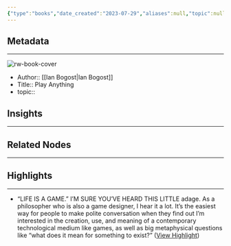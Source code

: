```yaml
---
{"type":"books","date_created":"2023-07-29","aliases":null,"topic":null,"url":null,"layout":null,"banner":null,"dg-publish":true,"tags":null,"permalink":"/300-biblio/100-books/play-anything/","dgPassFrontmatter":true,"created":"2023-10-20T12:44:20.000-05:00","updated":"2023-10-20T12:44:20.000-05:00"}
---
```


## Metadata
---
![rw-book-cover](https://readwise-assets.s3.amazonaws.com/media/reader/parsed_document_assets/74980909/cover-cover.jpeg)
- Author:: [[Ian Bogost\|Ian Bogost]]
- Title:: Play Anything
- topic::  



## Insights
---
## Related Nodes
---

## Highlights 
---
- “LIFE IS A GAME.” I’M SURE YOU’VE HEARD THIS LITTLE adage. As a philosopher who is also a game designer, I hear it a lot. It’s the easiest way for people to make polite conversation when they find out I’m interested in the creation, use, and meaning of a contemporary technological medium like games, as well as big metaphysical questions like “what does it mean for something to exist?” ([View Highlight](https://read.readwise.io/read/01h6h7eppq5fn2aqyb2bycyd8x))
